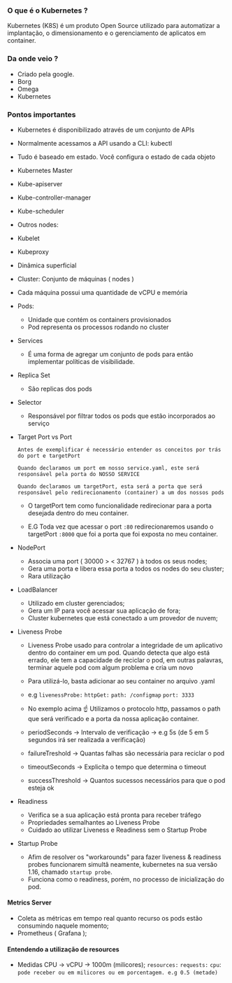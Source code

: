 ### O que é o Kubernetes ?
Kubernetes (K8S) é um produto Open Source utilizado para automatizar a implantação, o dimensionamento e o gerenciamento de aplicatos em container.

### Da onde veio ?
 - Criado pela google.
 - Borg
 - Omega
 - Kubernetes

### Pontos importantes
 - Kubernetes é disponibilizado através de um conjunto de APIs
 - Normalmente acessamos a API usando a CLI: kubectl
 - Tudo é baseado em estado. Você configura o estado de cada objeto
 - Kubernetes Master
 - Kube-apiserver
 - Kube-controller-manager
 - Kube-scheduler
 - Outros nodes:
 - Kubelet
 - Kubeproxy
 - Dinâmica superficial
 - Cluster: Conjunto de máquinas ( nodes )
 - Cada máquina possui uma quantidade de vCPU e memória

- Pods: 
   - Unidade que contém os containers provisionados
   - Pod representa os processos rodando no cluster

- Services
   - É uma forma de agregar um conjunto de pods para então implementar políticas de visibilidade.

- Replica Set
   -  São replicas dos pods

- Selector 
   - Responsável por filtrar todos os pods que estão incorporados ao serviço

- Target Port vs Port
   
   `Antes de exemplificar é necessário entender os conceitos por trás do port e targetPort`
   
   `Quando declaramos um port em nosso service.yaml, este será responsável pela porta do NOSSO SERVICE`

   `Quando declaramos um targetPort, esta será a porta que será responsável pelo redirecionamento (container) a um dos nossos pods`

   - O targetPort tem como funcionalidade redirecionar para a porta desejada dentro do meu container.
    
   - E.G Toda vez que acessar o port `:80` redirecionaremos usando o targetPort `:8000` que foi a porta 
   que foi exposta no meu container.

- NodePort
   -  Associa uma port ( 30000 > < 32767 ) à todos os seus nodes;
   -  Gera uma porta e libera essa porta a todos os nodes do seu cluster; 
   -  Rara utilização


- LoadBalancer
   - Utilizado em cluster gerenciados;
   - Gera um IP para você acessar sua aplicação de fora;
   - Cluster kubernetes que está conectado a um provedor de nuvem; 

- Liveness Probe

   - Liveness Probe usado para controlar a integridade de um aplicativo dentro do container em um pod. 
   Quando detecta que algo está errado, ele tem a capacidade de reciclar o pod, em outras palavras, 
   terminar aquele pod com algum problema e cria um novo

   - Para utilizá-lo, basta adicionar ao seu container no arquivo .yaml
   - e.g
   `livenessProbe:`
            `httpGet:`
              `path: /configmap`
              `port: 3333`

   - No exemplo acima ☝️ Utilizamos o protocolo http, passamos o path que será verificado e a porta
   da nossa aplicação container. 

   - periodSeconds -> Intervalo de verificação -> e.g 5s (de 5 em 5 segundos irá ser realizada a verificação) 
   - failureTreshold -> Quantas falhas são necessária para reciclar o pod
   - timeoutSeconds -> Explicíta o tempo que determina o timeout
   - successThreshold -> Quantos sucessos necessários para que o pod esteja ok


- Readiness 
   - Verifica se a sua aplicação está pronta para receber tráfego 
   - Propriedades semalhantes ao Liveness Probe
   - Cuidado ao utilizar Liveness e Readiness sem o Startup Probe

- Startup Probe
   - Afim de resolver os  "workarounds" para fazer liveness & readiness probes funcionarem simultâ
   neamente, kubernetes na sua versão 1.16, chamado `startup probe`. 
   - Funciona como o readiness, porém, no processo de inicialização do pod. 


#### Metrics Server

- Coleta as métricas em tempo real quanto recurso os pods estão consumindo naquele momento;
- Prometheus ( Grafana );

#### Entendendo a utilização de resources

- Medidas CPU -> vCPU -> 1000m (milicores);
`resources:`
   `requests:`
      `cpu`:  `pode receber ou em milicores ou em porcentagem. e.g 0.5 (metade)`